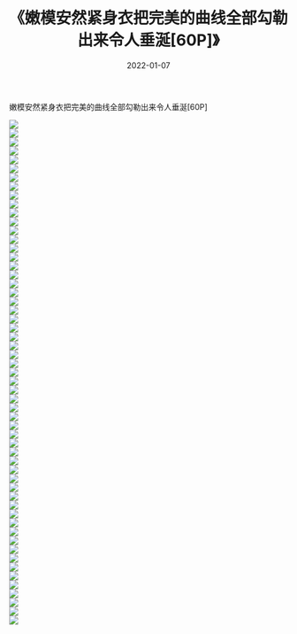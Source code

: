 ﻿---
layout: post
title:  《嫩模安然紧身衣把完美的曲线全部勾勒出来令人垂涎[60P]》
date:   2022-01-07
img: http://pic.660000.xyz/1:/性感/2022/嫩模安然紧身衣把完美的曲线全部勾勒出来令人垂涎[60P]/000.jpg
categories: [美女, 清纯, 唯美]
---

嫩模安然紧身衣把完美的曲线全部勾勒出来令人垂涎[60P]

  ![](http://pic.660000.xyz/1:/性感/2022/嫩模安然紧身衣把完美的曲线全部勾勒出来令人垂涎[60P]/001.jpg) <br> ![](http://pic.660000.xyz/1:/性感/2022/嫩模安然紧身衣把完美的曲线全部勾勒出来令人垂涎[60P]/002.jpg) <br> ![](http://pic.660000.xyz/1:/性感/2022/嫩模安然紧身衣把完美的曲线全部勾勒出来令人垂涎[60P]/003.jpg) <br> ![](http://pic.660000.xyz/1:/性感/2022/嫩模安然紧身衣把完美的曲线全部勾勒出来令人垂涎[60P]/004.jpg) <br> ![](http://pic.660000.xyz/1:/性感/2022/嫩模安然紧身衣把完美的曲线全部勾勒出来令人垂涎[60P]/005.jpg) <br> ![](http://pic.660000.xyz/1:/性感/2022/嫩模安然紧身衣把完美的曲线全部勾勒出来令人垂涎[60P]/006.jpg) <br> ![](http://pic.660000.xyz/1:/性感/2022/嫩模安然紧身衣把完美的曲线全部勾勒出来令人垂涎[60P]/007.jpg) <br> ![](http://pic.660000.xyz/1:/性感/2022/嫩模安然紧身衣把完美的曲线全部勾勒出来令人垂涎[60P]/008.jpg) <br> ![](http://pic.660000.xyz/1:/性感/2022/嫩模安然紧身衣把完美的曲线全部勾勒出来令人垂涎[60P]/009.jpg) <br> ![](http://pic.660000.xyz/1:/性感/2022/嫩模安然紧身衣把完美的曲线全部勾勒出来令人垂涎[60P]/010.jpg) <br> ![](http://pic.660000.xyz/1:/性感/2022/嫩模安然紧身衣把完美的曲线全部勾勒出来令人垂涎[60P]/011.jpg) <br> ![](http://pic.660000.xyz/1:/性感/2022/嫩模安然紧身衣把完美的曲线全部勾勒出来令人垂涎[60P]/012.jpg) <br> ![](http://pic.660000.xyz/1:/性感/2022/嫩模安然紧身衣把完美的曲线全部勾勒出来令人垂涎[60P]/013.jpg) <br> ![](http://pic.660000.xyz/1:/性感/2022/嫩模安然紧身衣把完美的曲线全部勾勒出来令人垂涎[60P]/014.jpg) <br> ![](http://pic.660000.xyz/1:/性感/2022/嫩模安然紧身衣把完美的曲线全部勾勒出来令人垂涎[60P]/015.jpg) <br> ![](http://pic.660000.xyz/1:/性感/2022/嫩模安然紧身衣把完美的曲线全部勾勒出来令人垂涎[60P]/016.jpg) <br> ![](http://pic.660000.xyz/1:/性感/2022/嫩模安然紧身衣把完美的曲线全部勾勒出来令人垂涎[60P]/017.jpg) <br> ![](http://pic.660000.xyz/1:/性感/2022/嫩模安然紧身衣把完美的曲线全部勾勒出来令人垂涎[60P]/018.jpg) <br> ![](http://pic.660000.xyz/1:/性感/2022/嫩模安然紧身衣把完美的曲线全部勾勒出来令人垂涎[60P]/019.jpg) <br> ![](http://pic.660000.xyz/1:/性感/2022/嫩模安然紧身衣把完美的曲线全部勾勒出来令人垂涎[60P]/020.jpg) <br> ![](http://pic.660000.xyz/1:/性感/2022/嫩模安然紧身衣把完美的曲线全部勾勒出来令人垂涎[60P]/021.jpg) <br> ![](http://pic.660000.xyz/1:/性感/2022/嫩模安然紧身衣把完美的曲线全部勾勒出来令人垂涎[60P]/022.jpg) <br> ![](http://pic.660000.xyz/1:/性感/2022/嫩模安然紧身衣把完美的曲线全部勾勒出来令人垂涎[60P]/023.jpg) <br> ![](http://pic.660000.xyz/1:/性感/2022/嫩模安然紧身衣把完美的曲线全部勾勒出来令人垂涎[60P]/024.jpg) <br> ![](http://pic.660000.xyz/1:/性感/2022/嫩模安然紧身衣把完美的曲线全部勾勒出来令人垂涎[60P]/025.jpg) <br> ![](http://pic.660000.xyz/1:/性感/2022/嫩模安然紧身衣把完美的曲线全部勾勒出来令人垂涎[60P]/026.jpg) <br> ![](http://pic.660000.xyz/1:/性感/2022/嫩模安然紧身衣把完美的曲线全部勾勒出来令人垂涎[60P]/027.jpg) <br> ![](http://pic.660000.xyz/1:/性感/2022/嫩模安然紧身衣把完美的曲线全部勾勒出来令人垂涎[60P]/028.jpg) <br> ![](http://pic.660000.xyz/1:/性感/2022/嫩模安然紧身衣把完美的曲线全部勾勒出来令人垂涎[60P]/029.jpg) <br> ![](http://pic.660000.xyz/1:/性感/2022/嫩模安然紧身衣把完美的曲线全部勾勒出来令人垂涎[60P]/030.jpg) <br> ![](http://pic.660000.xyz/1:/性感/2022/嫩模安然紧身衣把完美的曲线全部勾勒出来令人垂涎[60P]/031.jpg) <br> ![](http://pic.660000.xyz/1:/性感/2022/嫩模安然紧身衣把完美的曲线全部勾勒出来令人垂涎[60P]/032.jpg) <br> ![](http://pic.660000.xyz/1:/性感/2022/嫩模安然紧身衣把完美的曲线全部勾勒出来令人垂涎[60P]/033.jpg) <br> ![](http://pic.660000.xyz/1:/性感/2022/嫩模安然紧身衣把完美的曲线全部勾勒出来令人垂涎[60P]/034.jpg) <br> ![](http://pic.660000.xyz/1:/性感/2022/嫩模安然紧身衣把完美的曲线全部勾勒出来令人垂涎[60P]/035.jpg) <br> ![](http://pic.660000.xyz/1:/性感/2022/嫩模安然紧身衣把完美的曲线全部勾勒出来令人垂涎[60P]/036.jpg) <br> ![](http://pic.660000.xyz/1:/性感/2022/嫩模安然紧身衣把完美的曲线全部勾勒出来令人垂涎[60P]/037.jpg) <br> ![](http://pic.660000.xyz/1:/性感/2022/嫩模安然紧身衣把完美的曲线全部勾勒出来令人垂涎[60P]/038.jpg) <br> ![](http://pic.660000.xyz/1:/性感/2022/嫩模安然紧身衣把完美的曲线全部勾勒出来令人垂涎[60P]/039.jpg) <br> ![](http://pic.660000.xyz/1:/性感/2022/嫩模安然紧身衣把完美的曲线全部勾勒出来令人垂涎[60P]/040.jpg) <br> ![](http://pic.660000.xyz/1:/性感/2022/嫩模安然紧身衣把完美的曲线全部勾勒出来令人垂涎[60P]/041.jpg) <br> ![](http://pic.660000.xyz/1:/性感/2022/嫩模安然紧身衣把完美的曲线全部勾勒出来令人垂涎[60P]/042.jpg) <br> ![](http://pic.660000.xyz/1:/性感/2022/嫩模安然紧身衣把完美的曲线全部勾勒出来令人垂涎[60P]/043.jpg) <br> ![](http://pic.660000.xyz/1:/性感/2022/嫩模安然紧身衣把完美的曲线全部勾勒出来令人垂涎[60P]/044.jpg) <br> ![](http://pic.660000.xyz/1:/性感/2022/嫩模安然紧身衣把完美的曲线全部勾勒出来令人垂涎[60P]/045.jpg) <br> ![](http://pic.660000.xyz/1:/性感/2022/嫩模安然紧身衣把完美的曲线全部勾勒出来令人垂涎[60P]/046.jpg) <br> ![](http://pic.660000.xyz/1:/性感/2022/嫩模安然紧身衣把完美的曲线全部勾勒出来令人垂涎[60P]/047.jpg) <br> ![](http://pic.660000.xyz/1:/性感/2022/嫩模安然紧身衣把完美的曲线全部勾勒出来令人垂涎[60P]/048.jpg) <br> ![](http://pic.660000.xyz/1:/性感/2022/嫩模安然紧身衣把完美的曲线全部勾勒出来令人垂涎[60P]/049.jpg) <br> ![](http://pic.660000.xyz/1:/性感/2022/嫩模安然紧身衣把完美的曲线全部勾勒出来令人垂涎[60P]/050.jpg) <br> ![](http://pic.660000.xyz/1:/性感/2022/嫩模安然紧身衣把完美的曲线全部勾勒出来令人垂涎[60P]/051.jpg) <br> ![](http://pic.660000.xyz/1:/性感/2022/嫩模安然紧身衣把完美的曲线全部勾勒出来令人垂涎[60P]/052.jpg) <br> ![](http://pic.660000.xyz/1:/性感/2022/嫩模安然紧身衣把完美的曲线全部勾勒出来令人垂涎[60P]/053.jpg) <br> ![](http://pic.660000.xyz/1:/性感/2022/嫩模安然紧身衣把完美的曲线全部勾勒出来令人垂涎[60P]/054.jpg) <br> ![](http://pic.660000.xyz/1:/性感/2022/嫩模安然紧身衣把完美的曲线全部勾勒出来令人垂涎[60P]/055.jpg) <br> ![](http://pic.660000.xyz/1:/性感/2022/嫩模安然紧身衣把完美的曲线全部勾勒出来令人垂涎[60P]/056.jpg) <br> ![](http://pic.660000.xyz/1:/性感/2022/嫩模安然紧身衣把完美的曲线全部勾勒出来令人垂涎[60P]/057.jpg) <br>
